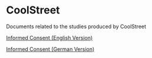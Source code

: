 # CoolStreet
Documents related to the studies produced by CoolStreet

<a href="https://lyoungblood14.github.io/CoolStreet/IC_Final_English.pdf" target="_blank"> Informed Consent (English Version)</a>

<a href="IC_Final_DEUTSCH.pdf" target="_blank">Informed Consent (German Version)</a>
